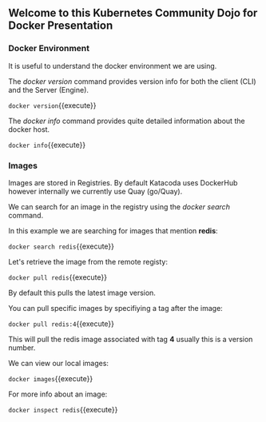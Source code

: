 ## Welcome to this Kubernetes Community Dojo for Docker Presentation

### Docker Environment

It is useful to understand the docker environment we are using.

The _docker version_ command provides version info for both the client (CLI) and the Server (Engine).

`docker version`{{execute}}

The _docker info_ command provides quite detailed information about the docker host.

`docker info`{{execute}}

### Images

Images are stored in Registries. By default Katacoda uses DockerHub however internally we currently use Quay (go/Quay).

We can search for an image in the registry using the _docker search_ command.

In this example we are searching for images that mention **redis**:

`docker search redis`{{execute}} 

Let's retrieve the image from the remote registy:

`docker pull redis`{{execute}}

By default this pulls the latest image version.

You can pull specific images by specifiying a tag after the image:

`docker pull redis:4`{{execute}}

This will pull the redis image associated with tag **4** usually this is a version number.

We can view our local images:

`docker images`{{execute}}

For more info about an image:

`docker inspect redis`{{execute}}
